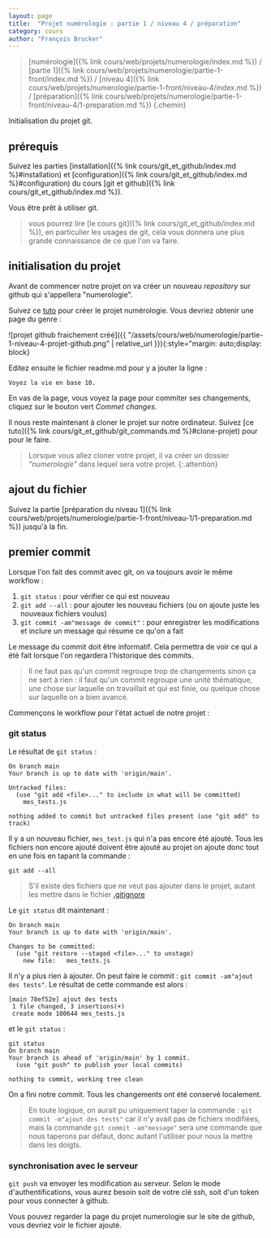 ```yaml
---
layout: page
title:  "Projet numérologie : partie 1 / niveau 4 / préparation"
category: cours
author: "François Brucker"
---
```


> [numérologie]({% link cours/web/projets/numerologie/index.md %}) / [partie 1]({% link cours/web/projets/numerologie/partie-1-front/index.md %}) / [niveau 4]({% link cours/web/projets/numerologie/partie-1-front/niveau-4/index.md %}) / [préparation]({% link cours/web/projets/numerologie/partie-1-front/niveau-4/1-preparation.md %})
{.chemin}

Initialisation du projet git.

## prérequis

Suivez les parties [installation]({% link cours/git_et_github/index.md %}#installation) et [configuration]({% link cours/git_et_github/index.md %}#configuration) du cours [git et github]({% link cours/git_et_github/index.md %}).

Vous être prêt à utiliser git.

> vous pourrez lire [le cours git]({% link cours/git_et_github/index.md %}), en particulier les usages de git, cela vous donnera une plus grande connaissance de ce que l'on va faire.

## initialisation du projet

Avant de commencer notre projet on va créer un nouveau *repository* sur github qui s'appellera "numerologie".

Suivez ce [tuto](https://docs.github.com/en/get-started/quickstart/create-a-repo) pour créer le projet numérologie. Vous devriez obtenir une page du genre :

![projet github fraichement créé]({{ "/assets/cours/web/numerologie/partie-1-niveau-4-projet-github.png" | relative_url }}){:style="margin: auto;display: block}

Editez ensuite le fichier readme.md pour y a jouter la ligne :

```text
Voyez la vie en base 10.
```

En vas de la page, vous voyez la page pour commiter ses changements, cliquez sur le bouton vert *Commet changes*.

Il nous reste maintenant à cloner le projet sur notre ordinateur. Suivez [ce tuto]({% link cours/git_et_github/git_commands.md %}#clone-projet) pour pour le faire.

> Lorsque vous allez cloner votre projet, il va créer un dossier *"numerologie"* dans lequel sera votre projet.
{:.attention}

## ajout du fichier

Suivez la partie [préparation du niveau 1]({% link cours/web/projets/numerologie/partie-1-front/niveau-1/1-preparation.md %}) jusqu'à la fin.

## premier commit

Lorsque l'on fait des commit avec git, on va toujours avoir le même workflow :

1. `git status` : pour vérifier ce qui est nouveau
2. `git add --all` : pour ajouter les nouveau fichiers (ou on ajoute juste les nouveaux fichiers voulus)
3. `git commit -am"message de commit"` : pour enregistrer les modifications et inclure un message qui résume ce qu'on a fait

Le message du commit doit être informatif. Cela permettra de voir ce qui a été fait lorsque l'on regardera l'historique des commits.

> Il ne faut pas qu'un commit regroupe trop de changements sinon ça ne sert à rien : il faut qu'un commit regroupe une unité thématique, une chose sur laquelle on travaillait et qui est finie, ou quelque chose sur laquelle on a bien avancé.

Commençons le workflow pour l'état actuel de notre projet :

### git status

Le résultat de `git status` :

```shell
On branch main
Your branch is up to date with 'origin/main'.

Untracked files:
  (use "git add <file>..." to include in what will be committed)
    mes_tests.js

nothing added to commit but untracked files present (use "git add" to track)
```

Il y a un nouveau fichier, `mes_test.js` qui n'a pas encore été ajouté. Tous les fichiers non encore ajouté doivent être ajouté au projet on ajoute donc tout en une fois en tapant la commande :

```shell
git add --all
```

> S'il existe des fichiers que ne veut pas ajouter dans le projet, autant les mettre dans le fichier [.gitignore](https://git-scm.com/docs/gitignore)

Le `git status` dit maintenant :

```shell
On branch main
Your branch is up to date with 'origin/main'.

Changes to be committed:
  (use "git restore --staged <file>..." to unstage)
    new file:   mes_tests.js
```

Il n'y a plus rien à ajouter. On peut faire le commit : `git commit -am"ajout des tests"`. Le résultat de cette commande est alors :

```shell
[main 78ef52e] ajout des tests
 1 file changed, 3 insertions(+)
 create mode 100644 mes_tests.js
```

et le `git status` :

```shell
git status                     
On branch main
Your branch is ahead of 'origin/main' by 1 commit.
  (use "git push" to publish your local commits)

nothing to commit, working tree clean
```

On a fini notre commit. Tous les changements ont été conservé localement.

> En toute logique, on aurait pu uniquement taper la commande : `git commit -m"ajout des tests"` car il n'y avait pas de fichiers modifiées, mais la commande `git commit -am"message"` sera une commande que nous taperons par défaut, donc autant l'utiliser pour nous la mettre dans les doigts.

### synchronisation avec le serveur

`git push` va envoyer les modification au serveur. Selon le mode d'authentifications, vous aurez besoin soit de votre clé ssh, soit d'un token pour vous connecter à github.

Vous pouvez regarder la page du projet numerologie sur le site de github, vous devriez voir le fichier ajouté.
